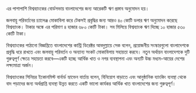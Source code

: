 এর পাশাপাশি বিশ্বব্যাংকের বোর্ডসভায় বাংলাদেশের জন্য আরেকটি ঋণ প্রস্তাব অনুমোদন হয়।

জলবায়ু পরিবর্তনের চ্যালেঞ্জ মোকাবিলা করে টেকসই প্রবৃদ্ধির জন্য আরও ৪০ কোটি ডলার ঋণ অনুমোদন করেছে বিশ্বব্যাংক। টাকার অঙ্কে এর পরিমাণ ৪ হাজার ৬৮০ কোটি টাকা। সব মিলিয়ে বিশ্বব্যাংক ঋণ দিচ্ছে ১০ হাজার ৫৩০ কোটি টাকা।

বিশ্বব্যাংকের পাঠানো বিজ্ঞপ্তিতে বাংলাদেশের কান্ট্রি ডিরেক্টর আবদুল্লায়ে সেক বলেন, প্রয়োজনীয় সংস্কারগুলো বাংলাদেশকে প্রবৃদ্ধি ধরে রাখতে এবং জলবায়ু পরিবর্তন ও অন্যান্য সংকট মোকাবিলায় সহায়তা করবে। নতুন অর্থায়ন বাংলাদেশকে দুটি গুরুত্বপূর্ণ ক্ষেত্রে সহায়তা করবে—একটি হচ্ছে আর্থিক খাত ও নগর ব্যবস্থাপনা এবং অন্যটি উচ্চ মধ্যম-আয়ের দেশের লক্ষ্যমাত্রা অর্জন।

বিশ্বব্যাংকের সিনিয়র ইকোনমিস্ট বার্নার্ড হ্যাভেন বার্তায় বলেন, বিনিয়োগ বাড়াতে এবং আনুষ্ঠানিক ব্যাংকিং ব্যবস্থা থেকে বাদ পড়াদের জন্য অর্থপ্রাপ্তি ব্যবস্থা উন্নত করতে একটি ভালো কার্যকর আর্থিক খাত বাংলাদেশের জন্য গুরুত্বপূর্ণ।
